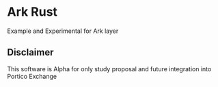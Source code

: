 # Ark Rust

Example and Experimental for Ark layer

## Disclaimer

This software is Alpha for only study proposal and future integration into Portico Exchange
